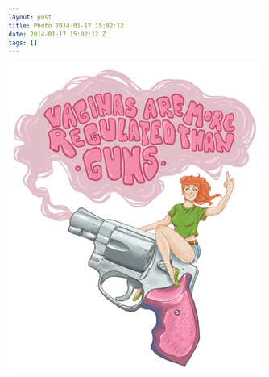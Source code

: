 ```yaml
---
layout: post
title: Photo 2014-01-17 15:02:12
date: 2014-01-17 15:02:12 Z
tags: []
---
```

![](/media/2014/01/73615988686.png)
